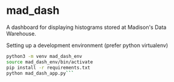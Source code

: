 # mad_dash
A dashboard for displaying histograms stored at Madison's Data Warehouse.

Setting up a development environment (prefer python virtualenv)
```bash
python3 -m venv mad_dash_env
source mad_dash_env/bin/activate
pip install -r requirements.txt
python mad_dash_app.py```
